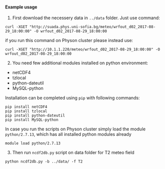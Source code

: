 #### Example usage

1. First download the necessery data in ```../data``` folder. Just use command:


```
curl -XGET "http://suada.phys.uni-sofia.bg/meteo/wrfout_d02_2017-08-29_18:00:00" -O wrfout_d02_2017-08-29_18:00:00
```

if you run this command on Physon cluster please instead use:

```
curl -XGET "http://10.1.1.220/meteo/wrfout_d02_2017-08-29_18:00:00" -O wrfout_d02_2017-08-29_18:00:00
```

2. You need few additional modules installed on python environment:

* netCDF4
* tzlocal
* python-dateutil
* MySQL-python

Installation can be completed using ```pip``` with following commands:

```
pip install netCDF4
pip install tzlocal
pip install python-dateutil
pip install MySQL-python
```

In case you run the scripts on Physon cluster simply load the module ```python/2.7.13```, which has all installed python modules already

```
module load python/2.7.13
```

3. Then run ```ncdf2db.py``` script on data folder for T2 meteo field


```
python ncdf2db.py -b ../data/ -f T2

```
